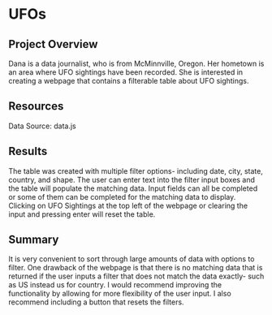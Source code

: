 # UFOs

## Project Overview
Dana is a data journalist, who is from McMinnville, Oregon. Her hometown is an area where UFO sightings have been recorded. She is interested in creating a webpage that contains a filterable table about UFO sightings. 

## Resources
Data Source: data.js

## Results

The table was created with multiple filter options- including date, city, state, country, and shape. The user can enter text into the filter input boxes and the table will populate the matching data. Input fields can all be completed or some of them can be completed for the matching data to display. Clicking on UFO Sightings at the top left of the webpage or clearing the input and pressing enter will reset the table.

## Summary 

It is very convenient to sort through large amounts of data with options to filter. One drawback of the webpage is that there is no matching data that is returned if the user inputs a filter that does not match the data exactly- such as US instead us for country. I would recommend improving the functionality by allowing for more flexibility of the user input. I also recommend including a button that resets the filters.
